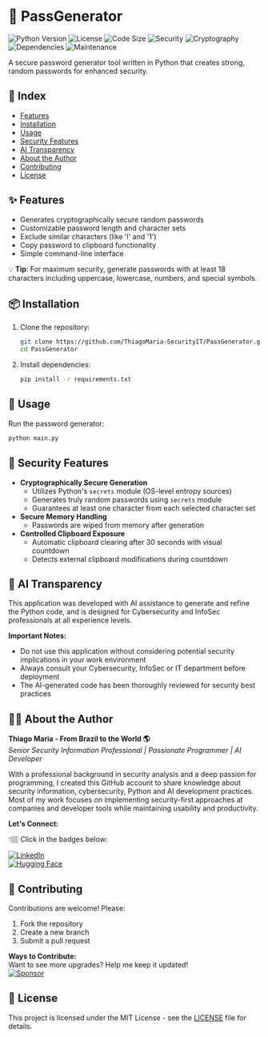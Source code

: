 # 🔐 PassGenerator

![Python Version](https://img.shields.io/badge/python-3.7%20%7C%203.8%20%7C%203.9%20%7C%203.10-blue)
![License](https://img.shields.io/github/license/ThiagoMaria-SecurityIT/PassGenerator)
![Code Size](https://img.shields.io/github/languages/code-size/ThiagoMaria-SecurityIT/PassGenerator)
![Security](https://img.shields.io/badge/Security-Password%20Generator-green)
![Cryptography](https://img.shields.io/badge/Cryptography-Random%20Generation-yellowgreen)
![Dependencies](https://img.shields.io/badge/dependencies-see%20requirements.txt-orange)
![Maintenance](https://img.shields.io/badge/Maintained%3F-yes-green.svg)

A secure password generator tool written in Python that creates strong, random passwords for enhanced security.  


## 📑 Index
- [Features](#-features)
- [Installation](#-installation)
- [Usage](#-usage)
- [Security Features](#-security-features)
- [AI Transparency](#-ai-transparency)
- [About the Author](#-about-the-author)
- [Contributing](#-contributing)
- [License](#-license)

## ✨ Features
- Generates cryptographically secure random passwords
- Customizable password length and character sets
- Exclude similar characters (like 'l' and '1')
- Copy password to clipboard functionality
- Simple command-line interface  

💡 **Tip**: For maximum security, generate passwords with at least 18 characters including uppercase, lowercase, numbers, and special symbols.    

## 📦 Installation
1. Clone the repository:
   ```bash
   git clone https://github.com/ThiagoMaria-SecurityIT/PassGenerator.git
   cd PassGenerator
   ```

2. Install dependencies:
   ```bash
   pip install -r requirements.txt
   ```

## 🚀 Usage
Run the password generator:
```bash
python main.py
```

## 🔐 Security Features
- **Cryptographically Secure Generation**
  - Utilizes Python's `secrets` module (OS-level entropy sources)
  - Generates truly random passwords using `secrets` module
  - Guarantees at least one character from each selected character set
- **Secure Memory Handling**
  - Passwords are wiped from memory after generation
- **Controlled Clipboard Exposure**
  - Automatic clipboard clearing after 30 seconds with visual countdown
  - Detects external clipboard modifications during countdown


## 🤖 AI Transparency  
This application was developed with AI assistance to generate and refine the Python code, and is designed for Cybersecurity and InfoSec professionals at all experience levels.  

**Important Notes:**  
- Do not use this application without considering potential security implications in your work environment  
- Always consult your Cybersecurity, InfoSec or IT department before deployment  
- The AI-generated code has been thoroughly reviewed for security best practices 

## 👨‍💻 About the Author  

**Thiago Maria - From Brazil to the World 🌎**  
*Senior Security Information Professional | Passionate Programmer | AI Developer*

With a professional background in security analysis and a deep passion for programming, I created this GitHub account to share knowledge about security information, cybersecurity, Python and AI development practices. Most of my work focuses on implementing security-first approaches at companies and developer tools while maintaining usability and productivity.

**Let's Connect:**    

👇🏽 Click in the badges below:   

[![LinkedIn](https://img.shields.io/badge/LinkedIn-Connect-blue)](https://www.linkedin.com/in/thiago-cequeira-99202239/)  
[![Hugging Face](https://img.shields.io/badge/🤗Hugging_Face-AI_projects-yellow)](https://huggingface.co/ThiSecur)  

## 🤝 Contributing
Contributions are welcome! Please:
1. Fork the repository
2. Create a new branch
3. Submit a pull request

**Ways to Contribute:**   
Want to see more upgrades? Help me keep it updated!    
[![Sponsor](https://img.shields.io/badge/Sponsor-%E2%9D%A4-red)](https://github.com/sponsors/ThiagoMaria-SecurityIT)  

## 📜 License
This project is licensed under the MIT License - see the [LICENSE](LICENSE) file for details.

